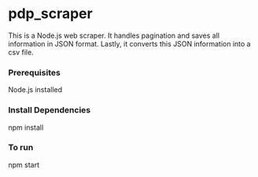 # pdp_scraper 
This is a Node.js web scraper. It handles pagination and saves all information in JSON format. Lastly, it converts this JSON information into a csv file. 

### Prerequisites
Node.js installed

### Install Dependencies
npm install

### To run 
npm start

